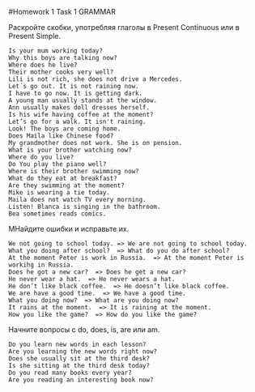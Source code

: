 #Homework 1 Task 1 GRAMMAR

Раскройте скобки, употребляя глаголы в Present Continuous или в Present Simple.

    Is your mum working today?
    Why this boys are talking now?
    Where does he live?
    Their mother cooks very well?
    Lili is not rich, she does not drive a Mercedes.
    Let´s go out. It is not raining now.
    I have to go now. It is getting dark.
    A young man usually stands at the window.
    Ann usually makes doll dresses herself.
    Is his wife having coffee at the moment?
    Let’s go for a walk. It isn't raining.
    Look! The boys are coming home.
    Does Maila like Chinese food?
    My grandmother does not work. She is on pension.
    What is your brother watching now?
    Where do you live?
    Do You play the piano well?
    Where is their brother swimming now?
    What do they eat at breakfast?
    Are they swimming at the moment?
    Mike is wearing a tie today.
    Maila does not watch TV every morning.
    Listen! Blanca is singing in the bathroom.
    Bea sometimes reads comics.
    
 MНайдите ошибки и исправьте их.

    We not going to school today. => We are not going to school today.
    What you doing after school?  => What do you do after school?
    At the moment Peter is work in Russia.  => At the moment Peter is workihg in Russia.
    Does he got a new car?  => Does he get a new car?
    He never wear a hat.  => He never wears a hat.
    He don’t like black coffee.  => He doesn’t like black coffee.
    We are have a good time.  => We have a good time.
    What you doing now?  => What are you doing now?
    It rains at the moment.  => It is raining at the moment.
    How you like the game?  => How do you like the game?

Начните вопросы с do, does, is, are или am.

    Do you learn new words in each lesson?
    Are you learning the new words right now?
    Does she usually sit at the third desk?
    Is she sitting at the third desk today?
    Do you read many books every year?
    Are you reading an interesting book now?
